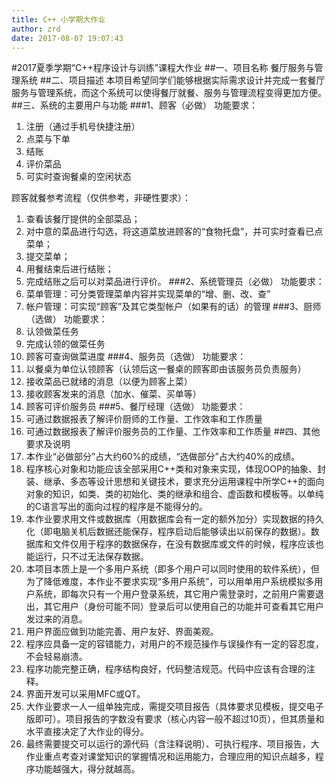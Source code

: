 ```yaml
---
title: C++ 小学期大作业
author: zrd
date: 2017-08-07 19:07:43
---
```


#2017夏季学期“C++程序设计与训练”课程大作业
##一、项目名称
餐厅服务与管理系统
##二、项目描述
本项目希望同学们能够根据实际需求设计并完成一套餐厅服务与管理系统，而这个系统可以使得餐厅就餐、服务与管理流程变得更加方便。
##三、系统的主要用户与功能
###1、顾客（必做）
功能要求：
1. 注册（通过手机号快捷注册）
2. 点菜与下单
3. 结账
4. 评价菜品
5. 可实时查询餐桌的空闲状态
        
顾客就餐参考流程（仅供参考，非硬性要求）：
1. 查看该餐厅提供的全部菜品；
2. 对中意的菜品进行勾选，将这道菜放进顾客的“食物托盘”，并可实时查看已点菜单；
3. 提交菜单；
4. 用餐结束后进行结账；
5. 完成结账之后可以对菜品进行评价。
###2、系统管理员（必做）
功能要求：
1. 菜单管理：可分类管理菜单内容并实现菜单的“增、删、改、查”
2. 帐户管理：可实现“顾客”及其它类型帐户（如果有的话）的管理
###3、厨师（选做）
功能要求：
1. 认领做菜任务
2. 完成认领的做菜任务
3. 顾客可查询做菜进度
###4、服务员（选做）
功能要求：
1. 以餐桌为单位认领顾客（认领后这一餐桌的顾客即由该服务员负责服务）
2. 接收菜品已就绪的消息（以便为顾客上菜）
3. 接收顾客发来的消息（加水、催菜、买单等）
4. 顾客可评价服务员
###5、餐厅经理（选做）
功能要求：
1. 可通过数据报表了解评价厨师的工作量、工作效率和工作质量
2. 可通过数据报表了解评价服务员的工作量、工作效率和工作质量
##四、其他要求及说明
1. 本作业“必做部分”占大约60%的成绩，“选做部分”占大约40%的成绩。
2. 程序核心对象和功能应该全部采用C++类和对象来实现，体现OOP的抽象、封装、继承、多态等设计思想和关键技术，要求充分运用课程中所学C++的面向对象的知识，如类、类的初始化、类的继承和组合、虚函数和模板等。以单纯的C语言写出的面向过程的程序是不能得分的。
3. 本作业要求用文件或数据库（用数据库会有一定的额外加分）实现数据的持久化（即电脑关机后数据还能保存，程序启动后能够读出以前保存的数据）。数据库和文件仅用于程序的数据保存，在没有数据库或文件的时候，程序应该也能运行，只不过无法保存数据。
4. 本项目本质上是一个多用户系统（即多个用户可以同时使用的软件系统），但为了降低难度，本作业不要求实现“多用户系统”，可以用单用户系统模拟多用户系统，即每次只有一个用户登录系统，其它用户需登录时，之前用户需要退出，其它用户（身份可能不同）登录后可以使用自己的功能并可查看其它用户发过来的消息。
5. 用户界面应做到功能完善、用户友好、界面美观。
6. 程序应具备一定的容错能力，对用户的不规范操作与误操作有一定的容忍度，不会轻易崩溃。
7. 程序功能完整正确，程序结构良好，代码整洁规范。代码中应该有合理的注释。
8. 界面开发可以采用MFC或QT。
9. 大作业要求一人一组单独完成，需提交项目报告（具体要求见模板，提交电子版即可）。项目报告的字数没有要求（核心内容一般不超过10页），但其质量和水平直接决定了大作业的得分。
10. 最终需要提交可以运行的源代码（含注释说明）、可执行程序、项目报告，大作业重点考查对课堂知识的掌握情况和运用能力，合理应用的知识点越多，程序功能越强大，得分就越高。
